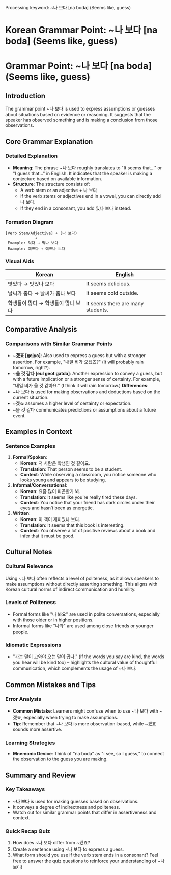 Processing keyword: ~나 보다 [na boda] (Seems like, guess)
# Korean Grammar Point: ~나 보다 [na boda] (Seems like, guess)
# Grammar Point: ~나 보다 [na boda] (Seems like, guess)
## Introduction
The grammar point ~나 보다 is used to express assumptions or guesses about situations based on evidence or reasoning. It suggests that the speaker has observed something and is making a conclusion from those observations. 
## Core Grammar Explanation
### Detailed Explanation
- **Meaning**: The phrase ~나 보다 roughly translates to "It seems that..." or "I guess that..." in English. It indicates that the speaker is making a conjecture based on available information.
- **Structure**: The structure consists of:
  - A verb stem or an adjective + 나 보다
  - If the verb stems or adjectives end in a vowel, you can directly add 나 보다.
  - If they end in a consonant, you add 있나 보다 instead.
  
### Formation Diagram
```
[Verb Stem/Adjective] + (나 보다)
             ↓
 Example: 먹다 → 먹나 보다
 Example: 예쁘다 → 예쁘나 보다
```
   
### Visual Aids
| Korean         | English                |
|----------------|------------------------|
| 맛있다 → 맛있나 보다   | It seems delicious.   |
| 날씨가 춥다 → 날씨가 춥나 보다 | It seems cold outside. |
| 학생들이 많다 → 학생들이 많나 보다 | It seems there are many students. |
## Comparative Analysis
### Comparisons with Similar Grammar Points
- **~겠죠 [gejyo]**: Also used to express a guess but with a stronger assertion. For example, "내일 비가 오겠죠?" (It will probably rain tomorrow, right?).
- **~을 것 같다 [eul geot gatda]**: Another expression to convey a guess, but with a future implication or a stronger sense of certainty. For example, "내일 비가 올 것 같아요." (I think it will rain tomorrow.)
**Differences**:
- ~나 보다 is used for making observations and deductions based on the current situation.
- ~겠죠 assumes a higher level of certainty or expectation.
- ~을 것 같다 communicates predictions or assumptions about a future event.
## Examples in Context
### Sentence Examples
1. **Formal/Spoken**:
   - **Korean**: 저 사람은 학생인 것 같아요.
   - **Translation**: That person seems to be a student.
   - **Context**: While observing a classroom, you notice someone who looks young and appears to be studying.
2. **Informal/Conversational**:
   - **Korean**: 요즘 많이 피곤한가 봐.
   - **Translation**: It seems like you're really tired these days.
   - **Context**: You notice that your friend has dark circles under their eyes and hasn’t been as energetic.
3. **Written**:
   - **Korean**: 이 책이 재미있나 보다.
   - **Translation**: It seems that this book is interesting.
   - **Context**: You observe a lot of positive reviews about a book and infer that it must be good.
## Cultural Notes
### Cultural Relevance
Using ~나 보다 often reflects a level of politeness, as it allows speakers to make assumptions without directly asserting something. This aligns with Korean cultural norms of indirect communication and humility.
### Levels of Politeness
- Formal forms like "나 봐요" are used in polite conversations, especially with those older or in higher positions.
- Informal forms like "나봐" are used among close friends or younger people.
### Idiomatic Expressions
- "가는 말이 고와야 오는 말이 곱다." (If the words you say are kind, the words you hear will be kind too) – highlights the cultural value of thoughtful communication, which complements the usage of ~나 보다.
## Common Mistakes and Tips
### Error Analysis
- **Common Mistake**: Learners might confuse when to use ~나 보다 with ~겠죠, especially when trying to make assumptions.
- **Tip**: Remember that ~나 보다 is more observation-based, while ~겠죠 sounds more assertive.
### Learning Strategies
- **Mnemonic Device**: Think of "na boda" as "I see, so I guess," to connect the observation to the guess you are making.
## Summary and Review
### Key Takeaways
- **~나 보다** is used for making guesses based on observations.
- It conveys a degree of indirectness and politeness.
- Watch out for similar grammar points that differ in assertiveness and context.
### Quick Recap Quiz
1. How does ~나 보다 differ from ~겠죠?
2. Create a sentence using ~나 보다 to express a guess.
3. What form should you use if the verb stem ends in a consonant? 
Feel free to answer the quiz questions to reinforce your understanding of ~나 보다!
